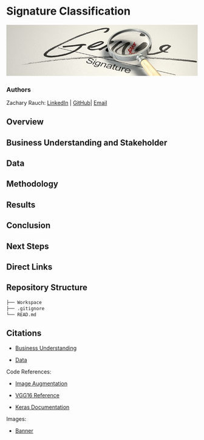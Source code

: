 # Signature Classification
![img](./images/signature_banner.jpeg)
### Authors 
Zachary Rauch: 
[LinkedIn](https://www.linkedin.com/in/zach-rauch/) |
[GitHub](https://github.com/ZachRauch)|
[Email](zach.rauch0@gmail.com)
## Overview

## Business Understanding and Stakeholder

## Data 

## Methodology

## Results

## Conclusion

## Next Steps

## Direct Links

## Repository Structure
```
├── Workspace  
├── .gitignore
└── READ.md
```
## Citations

- [Business Understanding](https://towardsdatascience.com/signature-fraud-detection-an-advanced-analytics-approach-a795b0e588b2)

- [Data](https://www.kaggle.com/datasets/divyanshrai/handwritten-signatures)

Code References:

- [Image Augmentation](https://machinelearningmastery.com/how-to-configure-image-data-augmentation-when-training-deep-learning-neural-networks/)

- [VGG16 Reference](https://www.kaggle.com/code/raulcsimpetru/vgg16-binary-classification/notebook)

- [Keras Documentation](https://keras.io/api/)

Images:

- [Banner](https://www.adamsluka.com/forgery.html)
